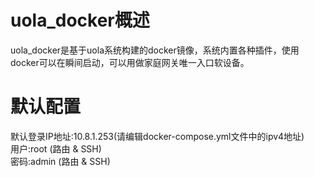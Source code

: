 # uola_docker概述
uola_docker是基于uola系统构建的docker镜像，系统内置各种插件，使用docker可以在瞬间启动，可以用做家庭网关唯一入口软设备。

#  默认配置
默认登录IP地址:10.8.1.253(请编辑docker-compose.yml文件中的ipv4地址)<br/>
用户:root       (路由 & SSH)<br/>
密码:admin      (路由 & SSH)<br/>
